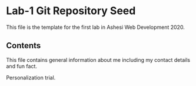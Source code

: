# Lab-1 Git Repository Seed

This file is the template for the first lab in Ashesi Web Development 2020.

## Contents

This file contains general information about me including my contact details and fun fact.

Personalization trial.

